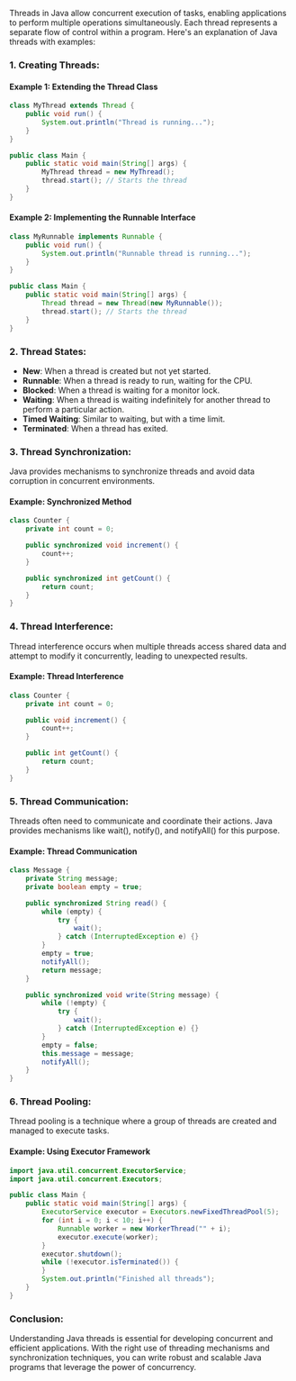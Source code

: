 Threads in Java allow concurrent execution of tasks, enabling applications to perform multiple operations simultaneously. Each thread represents a separate flow of control within a program. Here's an explanation of Java threads with examples:

### 1. Creating Threads:

#### Example 1: Extending the Thread Class

```java
class MyThread extends Thread {
    public void run() {
        System.out.println("Thread is running...");
    }
}

public class Main {
    public static void main(String[] args) {
        MyThread thread = new MyThread();
        thread.start(); // Starts the thread
    }
}
```

#### Example 2: Implementing the Runnable Interface

```java
class MyRunnable implements Runnable {
    public void run() {
        System.out.println("Runnable thread is running...");
    }
}

public class Main {
    public static void main(String[] args) {
        Thread thread = new Thread(new MyRunnable());
        thread.start(); // Starts the thread
    }
}
```

### 2. Thread States:

- **New**: When a thread is created but not yet started.
- **Runnable**: When a thread is ready to run, waiting for the CPU.
- **Blocked**: When a thread is waiting for a monitor lock.
- **Waiting**: When a thread is waiting indefinitely for another thread to perform a particular action.
- **Timed Waiting**: Similar to waiting, but with a time limit.
- **Terminated**: When a thread has exited.

### 3. Thread Synchronization:

Java provides mechanisms to synchronize threads and avoid data corruption in concurrent environments.

#### Example: Synchronized Method

```java
class Counter {
    private int count = 0;

    public synchronized void increment() {
        count++;
    }

    public synchronized int getCount() {
        return count;
    }
}
```

### 4. Thread Interference:

Thread interference occurs when multiple threads access shared data and attempt to modify it concurrently, leading to unexpected results.

#### Example: Thread Interference

```java
class Counter {
    private int count = 0;

    public void increment() {
        count++;
    }

    public int getCount() {
        return count;
    }
}
```

### 5. Thread Communication:

Threads often need to communicate and coordinate their actions. Java provides mechanisms like wait(), notify(), and notifyAll() for this purpose.

#### Example: Thread Communication

```java
class Message {
    private String message;
    private boolean empty = true;

    public synchronized String read() {
        while (empty) {
            try {
                wait();
            } catch (InterruptedException e) {}
        }
        empty = true;
        notifyAll();
        return message;
    }

    public synchronized void write(String message) {
        while (!empty) {
            try {
                wait();
            } catch (InterruptedException e) {}
        }
        empty = false;
        this.message = message;
        notifyAll();
    }
}
```

### 6. Thread Pooling:

Thread pooling is a technique where a group of threads are created and managed to execute tasks.

#### Example: Using Executor Framework

```java
import java.util.concurrent.ExecutorService;
import java.util.concurrent.Executors;

public class Main {
    public static void main(String[] args) {
        ExecutorService executor = Executors.newFixedThreadPool(5);
        for (int i = 0; i < 10; i++) {
            Runnable worker = new WorkerThread("" + i);
            executor.execute(worker);
        }
        executor.shutdown();
        while (!executor.isTerminated()) {
        }
        System.out.println("Finished all threads");
    }
}
```

### Conclusion:

Understanding Java threads is essential for developing concurrent and efficient applications. With the right use of threading mechanisms and synchronization techniques, you can write robust and scalable Java programs that leverage the power of concurrency.